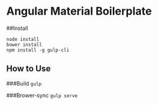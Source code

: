 # Angular Material Boilerplate

##Install

```
node install
bower install
npm install -g gulp-cli
```

## How to Use

###Build
`gulp`

###Brower-sync
`gulp serve`

